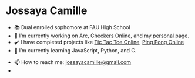 # Jossaya Camille

- 📚 Dual enrolled sophomore at FAU High School
- 🔭 I’m currently working on [Arc](https://github.com/jcamille2023/arc), [Checkers Online](https://jcamille2023.github.io/checkers), and [my personal page](https://jcamille2023.github.io).
- ✔️ I have completed projects like [Tic Tac Toe Online](https://github.com/jcamille2023/tictactoe/multiplayer), [Ping Pong Online](https://jcamille2023.github.io/pong)
- 🌱 I’m currently learning JavaScript, Python, and C.
<!-- - 👯 I’m looking to collaborate on ...
- 🤔 I’m looking for help with ...
- 💬 Ask me about ... -->
- 📫 How to reach me: [jossayacamille@gmail.com](mailto:jossayacamille@gmail.com)
- <!--⚡ Fun fact: One of my major projects was actually for my parents' bakery! -->

